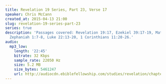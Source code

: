 ```yaml
---
title: Revelation 19 Series, Part 23, Verse 17
speaker: Chris McCann
created_at: 2015-04-13 21:00
slug: revelation-19-series-part-23
series: true
description: 'Passages covered: Revelation 19:17, Ezekiel 39:17-19, Matthew 22:2-3,11-13,
  Zephaniah 1:7-8, Luke 22:13-20, 1 Corinthians 11:20-26.'
audio:
  mp3_low:
    length: '22:45'
    bitrate: 32 Kbps
    sample_rate: 22050 Hz
    size: 5.2 MB
    size_bytes: 5461247
    url: http://audiocdn.ebiblefellowship.com/studies/revelation/chapter-19/2015.04.13_McCann_-_Revelation_19_Series_Part_23.mp3
---
```

